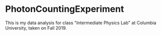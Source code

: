 # PhotonCountingExperiment
This is my data analysis for class "Intermediate Physics Lab" at Columbia University, taken on Fall 2019. 
